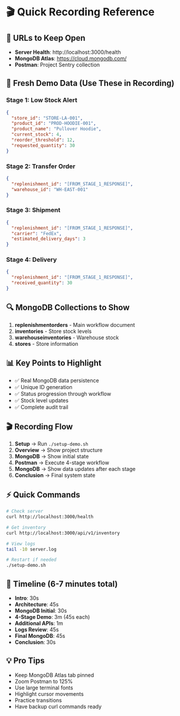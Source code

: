 # 🎬 Quick Recording Reference

## 📱 **URLs to Keep Open**
- **Server Health**: http://localhost:3000/health
- **MongoDB Atlas**: https://cloud.mongodb.com/
- **Postman**: Project Sentry collection

## 🎯 **Fresh Demo Data (Use These in Recording)**

### **Stage 1: Low Stock Alert**
```json
{
  "store_id": "STORE-LA-001",
  "product_id": "PROD-HOODIE-001", 
  "product_name": "Pullover Hoodie",
  "current_stock": 4,
  "reorder_threshold": 12,
  "requested_quantity": 30
}
```

### **Stage 2: Transfer Order**
```json
{
  "replenishment_id": "[FROM_STAGE_1_RESPONSE]",
  "warehouse_id": "WH-EAST-001"
}
```

### **Stage 3: Shipment**
```json
{
  "replenishment_id": "[FROM_STAGE_1_RESPONSE]",
  "carrier": "FedEx",
  "estimated_delivery_days": 3
}
```

### **Stage 4: Delivery**
```json
{
  "replenishment_id": "[FROM_STAGE_1_RESPONSE]",
  "received_quantity": 30
}
```

## 🔍 **MongoDB Collections to Show**
1. **replenishmentorders** - Main workflow document
2. **inventories** - Store stock levels  
3. **warehouseinventories** - Warehouse stock
4. **stores** - Store information

## 📊 **Key Points to Highlight**
- ✅ Real MongoDB data persistence
- ✅ Unique ID generation
- ✅ Status progression through workflow
- ✅ Stock level updates
- ✅ Complete audit trail

## 🎬 **Recording Flow**
1. **Setup** → Run `./setup-demo.sh`
2. **Overview** → Show project structure
3. **MongoDB** → Show initial state
4. **Postman** → Execute 4-stage workflow
5. **MongoDB** → Show data updates after each stage
6. **Conclusion** → Final system state

## ⚡ **Quick Commands**
```bash
# Check server
curl http://localhost:3000/health

# Get inventory  
curl http://localhost:3000/api/v1/inventory

# View logs
tail -10 server.log

# Restart if needed
./setup-demo.sh
```

## 🎯 **Timeline (6-7 minutes total)**
- **Intro**: 30s
- **Architecture**: 45s  
- **MongoDB Initial**: 30s
- **4-Stage Demo**: 3m (45s each)
- **Additional APIs**: 1m
- **Logs Review**: 45s
- **Final MongoDB**: 45s
- **Conclusion**: 30s

## 💡 **Pro Tips**
- Keep MongoDB Atlas tab pinned
- Zoom Postman to 125%
- Use large terminal fonts
- Highlight cursor movements
- Practice transitions
- Have backup curl commands ready